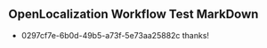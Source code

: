 ## OpenLocalization Workflow Test MarkDown
* 0297cf7e-6b0d-49b5-a73f-5e73aa25882c 
thanks!<!--HONumber=Mar16_HO2-->
